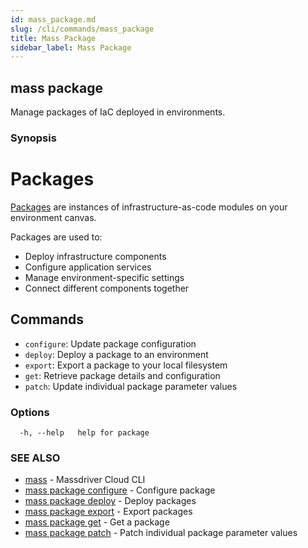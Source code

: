 ```yaml
---
id: mass_package.md
slug: /cli/commands/mass_package
title: Mass Package
sidebar_label: Mass Package
---
```

## mass package

Manage packages of IaC deployed in environments.

### Synopsis

# Packages

[Packages](https://docs.massdriver.cloud/concepts/packages) are instances of infrastructure-as-code modules on your environment canvas.

Packages are used to:
- Deploy infrastructure components
- Configure application services
- Manage environment-specific settings
- Connect different components together

## Commands

- `configure`: Update package configuration
- `deploy`: Deploy a package to an environment
- `export`: Export a package to your local filesystem
- `get`: Retrieve package details and configuration
- `patch`: Update individual package parameter values


### Options

```
  -h, --help   help for package
```

### SEE ALSO

* [mass](/cli/commands/mass)	 - Massdriver Cloud CLI
* [mass package configure](/cli/commands/mass_package_configure)	 - Configure package
* [mass package deploy](/cli/commands/mass_package_deploy)	 - Deploy packages
* [mass package export](/cli/commands/mass_package_export)	 - Export packages
* [mass package get](/cli/commands/mass_package_get)	 - Get a package
* [mass package patch](/cli/commands/mass_package_patch)	 - Patch individual package parameter values
